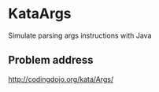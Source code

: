 # KataArgs
Simulate parsing args instructions with Java

## Problem address
http://codingdojo.org/kata/Args/

